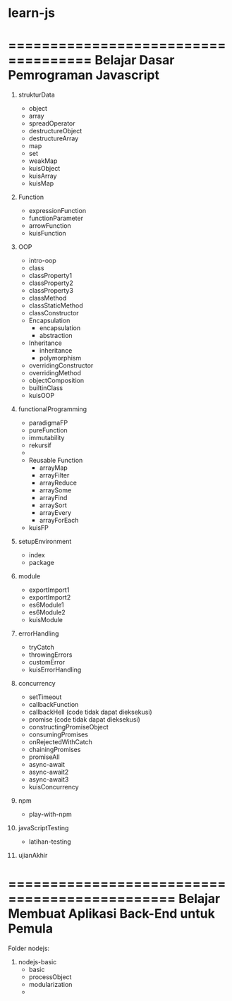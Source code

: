 # learn-js

====================================
Belajar Dasar Pemrograman Javascript
====================================
1. strukturData
	- object
	- array
	- spreadOperator
	- destructureObject
	- destructureArray
	- map
	- set
	- weakMap
	- kuisObject
	- kuisArray
	- kuisMap
	
2. Function
	- expressionFunction
	- functionParameter
	- arrowFunction
	- kuisFunction

3. OOP
	- intro-oop
	- class
	- classProperty1
	- classProperty2
	- classProperty3
	- classMethod
	- classStaticMethod
	- classConstructor
	- Encapsulation
		- encapsulation
		- abstraction
	- Inheritance
		- inheritance
		- polymorphism
	- overridingConstructor
	- overridingMethod
	- objectComposition
	- builtinClass
	- kuisOOP

4. functionalProgramming
	- paradigmaFP
	- pureFunction
	- immutability
	- rekursif
	- 
	- Reusable Function
		- arrayMap
		- arrayFilter
		- arrayReduce
		- arraySome
		- arrayFind
		- arraySort
		- arrayEvery
		- arrayForEach
	- kuisFP

5. setupEnvironment
	- index
	- package

6. module
	- exportImport1
	- exportImport2
	- es6Module1
	- es6Module2
	- kuisModule

7. errorHandling
	- tryCatch
	- throwingErrors
	- customError
	- kuisErrorHandling

8. concurrency
	- setTimeout
	- callbackFunction
	- callbackHell (code tidak dapat dieksekusi)
	- promise (code tidak dapat dieksekusi)
	- constructingPromiseObject
	- consumingPromises
	- onRejectedWithCatch
	- chainingPromises
	- promiseAll
	- async-await
	- async-await2
	- async-await3
	- kuisConcurrency

9. npm
	- play-with-npm

10. javaScriptTesting
	- latihan-testing

11. ujianAkhir

==============================================
Belajar Membuat Aplikasi Back-End untuk Pemula
==============================================
Folder nodejs:

1. nodejs-basic
	- basic
	- processObject
	- modularization
	- 